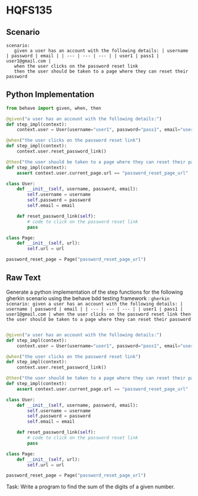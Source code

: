 # HQFS135
## Scenario
```gherkin
scenario: 
   given a user has an account with the following details: | username | password | email | | --- | --- | --- | | user1 | pass1 | user1@gmail.com | 
   when the user clicks on the password reset link 
   then the user should be taken to a page where they can reset their password
```


## Python Implementation
```python
from behave import given, when, then

@given("a user has an account with the following details:")
def step_impl(context):
    context.user = User(username="user1", password="pass1", email="user1@gmail.com")

@when("the user clicks on the password reset link")
def step_impl(context):
    context.user.reset_password_link()

@then("the user should be taken to a page where they can reset their password")
def step_impl(context):
    assert context.user.current_page.url == "password_reset_page_url"

class User:
    def __init__(self, username, password, email):
        self.username = username
        self.password = password
        self.email = email

    def reset_password_link(self):
        # code to click on the password reset link
        pass

class Page:
    def __init__(self, url):
        self.url = url

password_reset_page = Page("password_reset_page_url")
```


## Raw Text
Generate a python implementation of the step functions for the following gherkin scenario using the behave bdd testing framework : ```gherkin scenario: given a user has an account with the following details: | username | password | email | | --- | --- | --- | | user1 | pass1 | user1@gmail.com | when the user clicks on the password reset link then the user should be taken to a page where they can reset their password ```



```python from behave import given, when, then

@given("a user has an account with the following details:")
def step_impl(context):
    context.user = User(username="user1", password="pass1", email="user1@gmail.com")

@when("the user clicks on the password reset link")
def step_impl(context):
    context.user.reset_password_link()

@then("the user should be taken to a page where they can reset their password")
def step_impl(context):
    assert context.user.current_page.url == "password_reset_page_url"

class User:
    def __init__(self, username, password, email):
        self.username = username
        self.password = password
        self.email = email

    def reset_password_link(self):
        # code to click on the password reset link
        pass

class Page:
    def __init__(self, url):
        self.url = url

password_reset_page = Page("password_reset_page_url")
```

Task: Write a program to find the sum of the digits of a given number.
